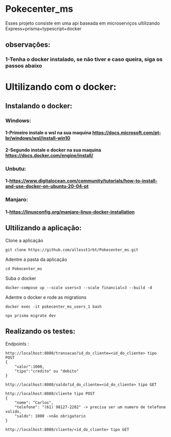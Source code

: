 # Pokecenter_ms
Esses projeto consiste em uma api baseada em microserviços ultilizando Express+prisma+typescript+docker
## observaçôes:
### 1-Tenha o docker instalado, se não tiver e caso queira, siga os passos abaixo
# Ultilizando com o docker:
## Instalando o docker:
### Windows:
#### 1-Primeiro instale o wsl na sua maquina https://docs.microsoft.com/pt-br/windows/wsl/install-win10
#### 2-Segundo  instale o docker na sua maquina https://docs.docker.com/engine/install/
### Unbutu:
#### 1-https://www.digitalocean.com/community/tutorials/how-to-install-and-use-docker-on-ubuntu-20-04-pt
### Manjaro:
#### 1-https://linuxconfig.org/manjaro-linux-docker-installation
## Ultilizando a aplicação:
Clone a aplicação
````
git clone https://github.com/allesst1rbt/Pokecenter_ms.git
````
Adentre a pasta da aplicação 
````
cd Pokecenter_ms
````
Suba o docker 
````
docker-compose up --scale users=3 --scale financial=3 --build -d
````
Adentre o docker e rode as migrations 
````
docker exec -it pokecenter_ms_users_1 bash 

npx prisma migrate dev 
````
## Realizando os testes:
Endpoints :
```
http://localhost:8080/transacao?id_do_cliente=<id_do_cliente> tipo POST
{
    "valor":1000,
    "tipo":"credito" ou "debito"
}

http://localhost:8080/saldo?id_do_cliente=<id_do_cliente> tipo GET

http://localhost:8080/cliente tipo POST
{
    "nome": "Carlos",
    "telefone": "(61) 98127-2202" -> precisa ser um numero de telefone valido,
    "saldo": 1000 ->não obrigatorio
}

http://localhost:8080/cliente/<id_do_cliente> tipo GET
```
